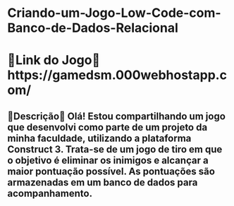 # Criando-um-Jogo-Low-Code-com-Banco-de-Dados-Relacional
<h1>🔗Link do Jogo🔗 https://gamedsm.000webhostapp.com/ </h1>
<h2>📢Descrição📢 Olá! Estou compartilhando um jogo que desenvolvi como parte de um projeto da minha faculdade, utilizando a plataforma Construct 3. Trata-se de um jogo de tiro em que o objetivo é eliminar os inimigos e alcançar a maior pontuação possível. As pontuações são armazenadas em um banco de dados para acompanhamento.</h2>
